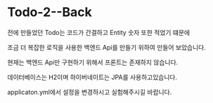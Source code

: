 # Todo-2--Back

전에 만들었던 Todo는 코드가 간결하고 Entity 숫자 또한 적었기 떄문에 

조금 더 복잡한 로직을 사용한 백엔드 Api를 만들기 위하여 만들어 보았습니다.

현재는 백엔드 Api만 구현하기 위해서 프론트는 존재하지 않습니다.

데이터베이스는 H2이며 하이버네이트는 JPA를 사용하고있습니다.

applicaton.yml에서 설정을 변경하시고 실험해주시길 바랍니다.
